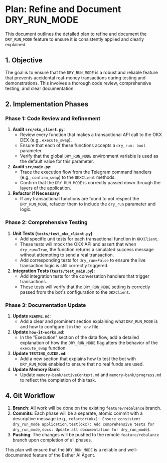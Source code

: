 # Plan: Refine and Document DRY_RUN_MODE

This document outlines the detailed plan to refine and document the `DRY_RUN_MODE` feature to ensure it is consistently applied and clearly explained.

## 1. Objective

The goal is to ensure that the `DRY_RUN_MODE` is a robust and reliable feature that prevents accidental real-money transactions during testing and demonstrations. This involves a thorough code review, comprehensive testing, and clear documentation.

## 2. Implementation Phases

### Phase 1: Code Review and Refinement

1.  **Audit `src/okx_client.py`**:
    *   Review every function that makes a transactional API call to the OKX DEX (e.g., `execute_swap`).
    *   Ensure that each of these functions accepts a `dry_run: bool` parameter.
    *   Verify that the global `DRY_RUN_MODE` environment variable is used as the default value for this parameter.
2.  **Audit `src/main.py`**:
    *   Trace the execution flow from the Telegram command handlers (e.g., `confirm_swap`) to the `OKXClient` methods.
    *   Confirm that the `DRY_RUN_MODE` is correctly passed down through the layers of the application.
3.  **Refactor if Necessary**:
    *   If any transactional functions are found to not respect the `DRY_RUN_MODE`, refactor them to include the `dry_run` parameter and logic.

### Phase 2: Comprehensive Testing

1.  **Unit Tests (`tests/test_okx_client.py`)**:
    *   Add specific unit tests for each transactional function in `OKXClient`.
    *   These tests will mock the OKX API and assert that when `dry_run=True`, the function returns a simulated success message without attempting to send a real transaction.
    *   Add corresponding tests for `dry_run=False` to ensure the live transaction logic is still correctly triggered.
2.  **Integration Tests (`tests/test_main.py`)**:
    *   Add integration tests for the conversation handlers that trigger transactions.
    *   These tests will verify that the `DRY_RUN_MODE` setting is correctly passed from the bot's configuration to the `OKXClient`.

### Phase 3: Documentation Update

1.  **Update `README.md`**:
    *   Add a clear and prominent section explaining what `DRY_RUN_MODE` is and how to configure it in the `.env` file.
2.  **Update `how-it-works.md`**:
    *   In the "Execution" section of the data flow, add a detailed explanation of how the `DRY_RUN_MODE` flag alters the behavior of the `execute_swap` function.
3.  **Update `TESTING_GUIDE.md`**:
    *   Add a new section that explains how to test the bot with `DRY_RUN_MODE` enabled to ensure that no real funds are used.
4.  **Update Memory Bank**:
    *   Update `memory-bank/activeContext.md` and `memory-bank/progress.md` to reflect the completion of this task.

## 4. Git Workflow

1.  **Branch**: All work will be done on the existing `feature/rebalance` branch.
2.  **Commits**: Each phase will be a separate, atomic commit with a descriptive message (e.g., `refactor(okx): Ensure consistent dry_run_mode application`, `test(okx): Add comprehensive tests for dry_run_mode`, `docs: Update all documentation for dry_run_mode`).
3.  **Pushing**: The changes will be pushed to the remote `feature/rebalance` branch upon completion of all phases.

This plan will ensure that the `DRY_RUN_MODE` is a reliable and well-documented feature of the Esther AI Agent.
